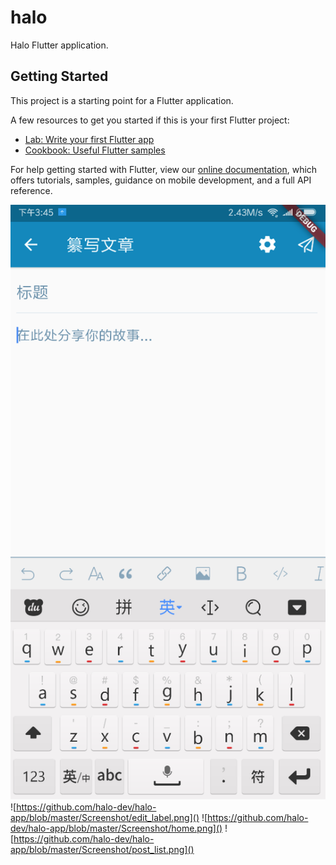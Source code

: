 # halo

Halo Flutter application.

## Getting Started

This project is a starting point for a Flutter application.

A few resources to get you started if this is your first Flutter project:

- [Lab: Write your first Flutter app](https://flutter.io/docs/get-started/codelab)
- [Cookbook: Useful Flutter samples](https://flutter.io/docs/cookbook)

For help getting started with Flutter, view our 
[online documentation](https://flutter.io/docs), which offers tutorials, 
samples, guidance on mobile development, and a full API reference.

![](Screenshot/edit.png)
![https://github.com/halo-dev/halo-app/blob/master/Screenshot/edit_label.png]()
![https://github.com/halo-dev/halo-app/blob/master/Screenshot/home.png]()
![https://github.com/halo-dev/halo-app/blob/master/Screenshot/post_list.png]()
